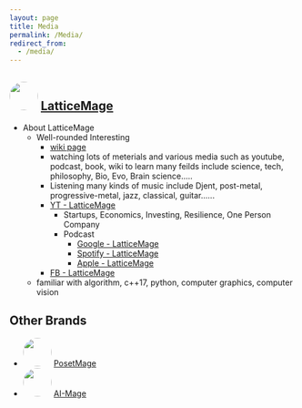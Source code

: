 ```yaml
---
layout: page
title: Media
permalink: /Media/
redirect_from:
  - /media/
---
```


<style>
img {
  border-radius: 50%; /* Creates the circle shape */
  width: 50px; /* Width of the image */
  height: 50px; /* Height of the image, should be the same as width */
  object-fit: cover; /* Ensures the image covers the area and maintains aspect ratio */
}
</style>


## <img src="https://posetmage.com/Images/Icon/LatticeMage_t.png" Height="32" /> [LatticeMage](https://lattice.posetmage.com)
* About LatticeMage
  * Well-rounded Interesting
    * [wiki page](https://knowledge.posetmage.com)
    * watching lots of meterials and various media such as youtube, podcast, book, wiki to learn many feilds include science, tech, philosophy, Bio, Evo, Brain science.....
    * Listening many kinds of music include Djent, post-metal, progressive-metal, jazz, classical, guitar......
    * [YT - LatticeMage](https://youtube.com/@LatticeMage)
      * Startups, Economics, Investing, Resilience, One Person Company
      * Podcast
        * [Google - LatticeMage](https://podcasts.google.com/feed/aHR0cHM6Ly9hbmNob3IuZm0vcy9kY2Q0MDYwYy9wb2RjYXN0L3Jzcw)
        * [Spotify - LatticeMage](https://podcasters.spotify.com/pod/show/latticemage/)
        * [Apple - LatticeMage](https://podcasts.apple.com/tw/podcast/latticemage/id1693061816)
    * [FB - LatticeMage](https://www.facebook.com/latticemage)
  * familiar with algorithm, c++17, python, computer graphics, computer vision

## Other Brands
* <img src="https://posetmage.com/Images/Icon/PosetMage_t.png" Height="32" /> [PosetMage](https://posetmage.com)
* <img src="https://posetmage.com/Images/AIMage/LOGO.png" Height="32" /> [AI-Mage](https://ai.posetmage.com)